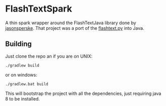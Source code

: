 # FlashTextSpark

A thin spark wrapper around the FlashTextJava library done by [jasonsperske](https://github.com/jasonsperske/FlashTextJava).
That project was a port of the [flashtext.py](https://github.com/vi3k6i5/flashtext) into Java.

## Building

Just clone the repo an if you are on UNIX:
```
./gradlew build
```
or on windows:
```
./gradlew.bat build
```
This will bootstrap the project with all the dependencies, just requiring
java 8 to be installed.
